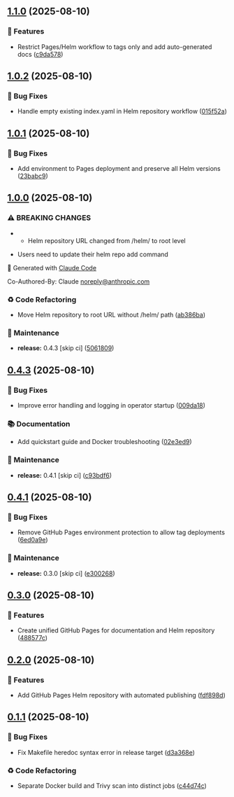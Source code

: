 ## [1.1.0](https://github.com/panteparak/vault-autounseal-operator/compare/v1.0.2...v1.1.0) (2025-08-10)

### 🚀 Features

* Restrict Pages/Helm workflow to tags only and add auto-generated docs ([c9da578](https://github.com/panteparak/vault-autounseal-operator/commit/c9da57818bd4f32b1f2588e20d07022c44b874ef))

## [1.0.2](https://github.com/panteparak/vault-autounseal-operator/compare/v1.0.1...v1.0.2) (2025-08-10)

### 🐛 Bug Fixes

* Handle empty existing index.yaml in Helm repository workflow ([015f52a](https://github.com/panteparak/vault-autounseal-operator/commit/015f52ad7776fb687b05df9b8fafe3491bec111e))

## [1.0.1](https://github.com/panteparak/vault-autounseal-operator/compare/v1.0.0...v1.0.1) (2025-08-10)

### 🐛 Bug Fixes

* Add environment to Pages deployment and preserve all Helm versions ([23babc9](https://github.com/panteparak/vault-autounseal-operator/commit/23babc9ee33c0004d429045cdc860d034212cfc2))

## [1.0.0](https://github.com/panteparak/vault-autounseal-operator/compare/v0.4.4...v1.0.0) (2025-08-10)

### ⚠ BREAKING CHANGES

* - Helm repository URL changed from /helm/ to root level
- Users need to update their helm repo add command

🤖 Generated with [Claude Code](https://claude.ai/code)

Co-Authored-By: Claude <noreply@anthropic.com>

### ♻️ Code Refactoring

* Move Helm repository to root URL without /helm/ path ([ab386ba](https://github.com/panteparak/vault-autounseal-operator/commit/ab386ba893630e310748f58ca4cc4b9f4622eab3))

### 🔧 Maintenance

* **release:** 0.4.3 [skip ci] ([5061809](https://github.com/panteparak/vault-autounseal-operator/commit/50618093c78d0a120b6e1057356518ff4460ca89))

## [0.4.3](https://github.com/panteparak/vault-autounseal-operator/compare/v0.4.2...v0.4.3) (2025-08-10)

### 🐛 Bug Fixes

* Improve error handling and logging in operator startup ([009da18](https://github.com/panteparak/vault-autounseal-operator/commit/009da18048f90cbb846410e31b57c8b22f0f30b8))

### 📚 Documentation

* Add quickstart guide and Docker troubleshooting ([02e3ed9](https://github.com/panteparak/vault-autounseal-operator/commit/02e3ed96eae653f779350853eae368bdda723d23))

### 🔧 Maintenance

* **release:** 0.4.1 [skip ci] ([c93bdf6](https://github.com/panteparak/vault-autounseal-operator/commit/c93bdf6fdc7db23e7d2e79f44d6d3d9058aaf977))

## [0.4.1](https://github.com/panteparak/vault-autounseal-operator/compare/v0.4.0...v0.4.1) (2025-08-10)

### 🐛 Bug Fixes

* Remove GitHub Pages environment protection to allow tag deployments ([6ed0a9e](https://github.com/panteparak/vault-autounseal-operator/commit/6ed0a9e60dc5554423904ec76559b44c3e290ccd))

### 🔧 Maintenance

* **release:** 0.3.0 [skip ci] ([e300268](https://github.com/panteparak/vault-autounseal-operator/commit/e30026866c33a8824b696e93314e210e71b90cf9))

## [0.3.0](https://github.com/panteparak/vault-autounseal-operator/compare/v0.2.0...v0.3.0) (2025-08-10)

### 🚀 Features

* Create unified GitHub Pages for documentation and Helm repository ([488577c](https://github.com/panteparak/vault-autounseal-operator/commit/488577c85cc6683145e299949be97480440c6627))

## [0.2.0](https://github.com/panteparak/vault-autounseal-operator/compare/v0.1.1...v0.2.0) (2025-08-10)

### 🚀 Features

* Add GitHub Pages Helm repository with automated publishing ([fdf898d](https://github.com/panteparak/vault-autounseal-operator/commit/fdf898d6d411b4ada34da12a0a7ab2c7a30d1cfc))

## [0.1.1](https://github.com/panteparak/vault-autounseal-operator/compare/v0.1.0...v0.1.1) (2025-08-10)

### 🐛 Bug Fixes

* Fix Makefile heredoc syntax error in release target ([d3a368e](https://github.com/panteparak/vault-autounseal-operator/commit/d3a368e8814ca50c0cde11db3337a07f3c494857))

### ♻️ Code Refactoring

* Separate Docker build and Trivy scan into distinct jobs ([c44d74c](https://github.com/panteparak/vault-autounseal-operator/commit/c44d74c07a4898ce21ab260c094fb88744f74006))
